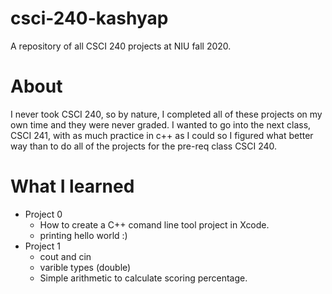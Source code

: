 # csci-240-kashyap
A repository of all CSCI 240 projects at NIU fall 2020.
# About
I never took CSCI 240, so by nature, I completed all of these projects on my own time and they were never graded. I wanted to go into the next class, CSCI 241, with as much practice in c++ as I could so I figured what better way than to do all of the projects for the pre-req class CSCI 240.
# What I learned
* Project 0
  * How to create a C++ comand line tool project in Xcode.
  * printing hello world :)
* Project 1
  * cout and cin
  * varible types (double)
  * Simple arithmetic to calculate scoring percentage.
